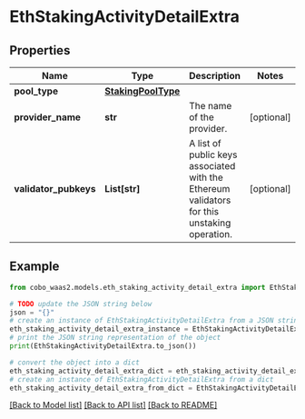 # EthStakingActivityDetailExtra


## Properties

Name | Type | Description | Notes
------------ | ------------- | ------------- | -------------
**pool_type** | [**StakingPoolType**](StakingPoolType.md) |  | 
**provider_name** | **str** | The name of the provider. | [optional] 
**validator_pubkeys** | **List[str]** | A list of public keys associated with the Ethereum validators for this unstaking operation. | [optional] 

## Example

```python
from cobo_waas2.models.eth_staking_activity_detail_extra import EthStakingActivityDetailExtra

# TODO update the JSON string below
json = "{}"
# create an instance of EthStakingActivityDetailExtra from a JSON string
eth_staking_activity_detail_extra_instance = EthStakingActivityDetailExtra.from_json(json)
# print the JSON string representation of the object
print(EthStakingActivityDetailExtra.to_json())

# convert the object into a dict
eth_staking_activity_detail_extra_dict = eth_staking_activity_detail_extra_instance.to_dict()
# create an instance of EthStakingActivityDetailExtra from a dict
eth_staking_activity_detail_extra_from_dict = EthStakingActivityDetailExtra.from_dict(eth_staking_activity_detail_extra_dict)
```
[[Back to Model list]](../README.md#documentation-for-models) [[Back to API list]](../README.md#documentation-for-api-endpoints) [[Back to README]](../README.md)


